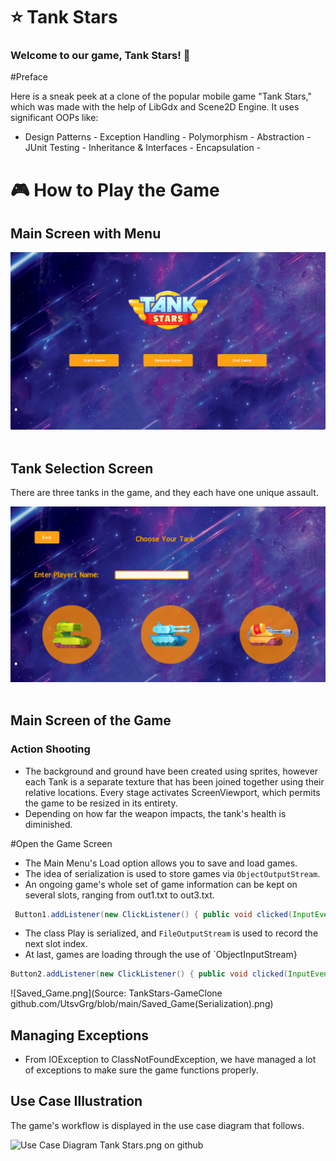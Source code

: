 # ⭐ Tank Stars

### Welcome to our game, Tank Stars! 🎯

#Preface

Here is a sneak peek at a clone of the popular mobile game "Tank Stars," which was made with the help of LibGdx and Scene2D Engine. It uses significant OOPs like:

- Design Patterns - Exception Handling - Polymorphism - Abstraction - JUnit Testing - Inheritance & Interfaces - Encapsulation -

# 🎮 How to Play the Game

## Main Screen with Menu

![Initial_Page.png](https://github.com/Pratham082/Tank-Stars---AP-project/blob/main/Initial%20Page.png)
<image>


## Tank Selection Screen

There are three tanks in the game, and they each have one unique assault.

![User_Page.png](https://github.com/Pratham082/Tank-Stars---AP-project/blob/main/User_Page.png)
<image>
## Main Screen of the Game

### Action Shooting

- The background and ground have been created using sprites, however each Tank is a separate texture that has been joined together using their relative locations.
Every stage activates ScreenViewport, which permits the game to be resized in its entirety.
- Depending on how far the weapon impacts, the tank's health is diminished.

#Open the Game Screen

- The Main Menu's Load option allows you to save and load games.
- The idea of serialization is used to store games via `ObjectOutputStream`.
- An ongoing game's whole set of game information can be kept on several slots, ranging from out1.txt to out3.txt.

```java
 Button1.addListener(new ClickListener() { public void clicked(InputEvent event, float x, float y) { ObjectOutputStream out = null; { out = new ObjectOutputStream(new FileOutputStream("out1.txt")); out.writeObject(game); out.close(); IOException e) { IOException e) { IOException e) { IOException e) { IOException e) { IOException e) { IOException e) { IOException e) { IOException e) { game.setScreen(new MenuScreen(game));
```
- The class Play is serialized, and `FileOutputStream` is used to record the next slot index.
- At last, games are loading through the use of `ObjectInputStream}

```java
Button2.addListener(new ClickListener() { public void clicked(InputEvent event, float x, float y) { ObjectInputStream in = null; catch (IOException | ClassNotFoundException e) { in = new ObjectInputStream(new FileInputStream("out2.txt")); game1 = (TankWars) in.readObject(); in.close(); catch (IOException | ClassNotFoundException e) { throw new RuntimeException(e);
```

![Saved_Game.png](Source: TankStars-GameClone github.com/UtsvGrg/blob/main/Saved_Game(Serialization).png)

## Managing Exceptions

- From IOException to ClassNotFoundException, we have managed a lot of exceptions to make sure the game functions properly.

## Use Case Illustration

The game's workflow is displayed in the use case diagram that follows.

![Use Case Diagram Tank Stars.png](Pratham082/Tank-Stars---AP-project/blob/main/UML_Photo.png) on github
